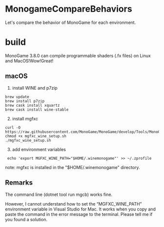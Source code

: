 # MonogameCompareBehaviors
Let's compare the behavior of MonoGame for each environment.

# build
MonoGame 3.8.0 can compile programmable shaders (.fx files) on Linux and MacOS!Wow!Great!

## macOS
1. install WINE and p7zip
```
brew update
brew install p7zip
brew cask install xquartz
brew cask install wine-stable
```

2. install mgfxc
```
curl -O https://raw.githubusercontent.com/MonoGame/MonoGame/develop/Tools/MonoGame.Effect.Compiler/mgfxc_wine_setup.sh
chmod +x mgfxc_wine_setup.sh
./mgfxc_wine_setup.sh
```
3. add environment variables

```
 echo 'export MGFXC_WINE_PATH="$HOME/.winemonogame"' >> ~/.zprofile
```
note: mgfxc is installed in the "$HOME/.winemonogame" directory.

## Remarks
The command line (dotnet tool run mgcb) works fine.

However, I cannot understand how to set the “MGFXC_WINE_PATH” environment variable in Visual Studio for Mac.
It works when you copy and paste the command in the error message to the terminal.
Please tell me if you found a solution.

